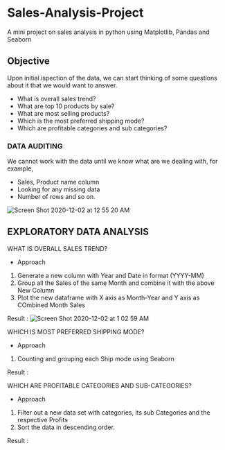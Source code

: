 # Sales-Analysis-Project
A mini project on sales analysis in python using Matplotlib, Pandas and Seaborn

## Objective  

Upon initial ispection of the data, we can start thinking of some questions about it that we would want to answer.
- What is overall sales trend?
- What are top 10 products by sale?
- What are most selling products?
- Which is the most preferred shipping mode?
- Which are profitable categories and sub categories?

### DATA AUDITING
We cannot work with the data until we know what are we dealing with, for example,
- Sales, Product name column
- Looking for any missing data
- Number of rows and so on.

![Screen Shot 2020-12-02 at 12 55 20 AM](https://user-images.githubusercontent.com/75334301/100787468-b33f9180-3439-11eb-83e9-3d7fc47e7870.png)

##  EXPLORATORY DATA ANALYSIS

WHAT IS OVERALL SALES TREND?
- Approach
1. Generate a new column with Year and Date in format (YYYY-MM)
2. Group all the Sales of the same Month and combine it with the above New Column
3. Plot the new dataframe with X axis as Month-Year and Y axis as COmbined Month Sales

Result :
![Screen Shot 2020-12-02 at 1 02 59 AM](https://user-images.githubusercontent.com/75334301/100787922-5ee8e180-343a-11eb-8e33-8c4319160e2e.png)

WHICH IS MOST PREFERRED SHIPPING MODE?
- Approach
1. Counting and grouping each Ship mode using Seaborn

Result :

WHICH ARE PROFITABLE CATEGORIES AND SUB-CATEGORIES?
- Approach
1. Filter out a new data set with categories, its sub Categories and the respective Profits
2. Sort the data in descending order.

Result : 

